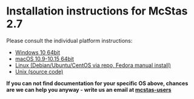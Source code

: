 # Installation instructions for McStas 2.7

Please consult the individual platform instructions:

* [Windows 10 64bit](Windows/README.md)
* [macOS 10.9-10.15 64bit](macOS/README.md)
* [Linux (Debian/Ubuntu/CentOS via repo, Fedora manual install)](Linux/README.md)
* [Unix (source code)](Linux/src/README.md)

**If you can not find documentation for your specific OS above, chances are we can help you anyway - write us an email at [mcstas-users](mailto:"mcstas-users@mcstas.org")**

